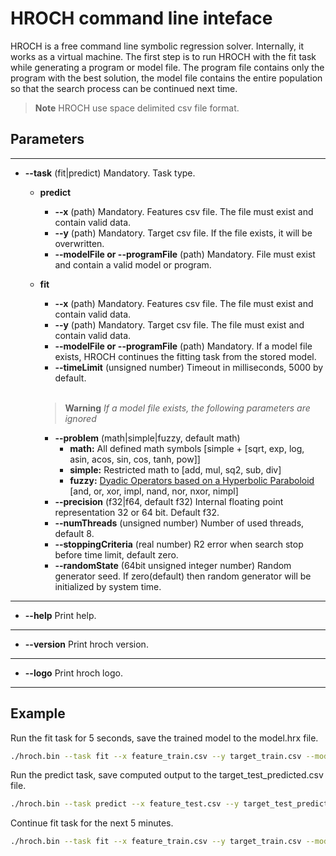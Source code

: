 # HROCH command line inteface

HROCH is a free command line symbolic regression solver. Internally, it works as a virtual machine. The first step is to run HROCH with the fit task while generating a program or model file. The program file contains only the program with the best solution, the model file contains the entire population so that the search process can be continued next time.

> __Note__ HROCH use space delimited csv file format.

## Parameters

---

- __--task__ (fit|predict) Mandatory. Task type.
  - __predict__
    - __--x__ (path) Mandatory. Features csv file. The file must exist and contain valid data.
    - __--y__ (path) Mandatory. Target csv file. If the file exists, it will be overwritten.
    - __--modelFile or --programFile__ (path) Mandatory. File must exist and contain a valid model or program.
  - __fit__
    - __--x__ (path) Mandatory. Features csv file. The file must exist and contain valid data.
    - __--y__ (path) Mandatory. Target csv file. The file must exist and contain valid data.
    - __--modelFile or --programFile__ (path) Mandatory. If a model file exists, HROCH continues the fitting task from the stored model.
    - __--timeLimit__ (unsigned number) Timeout in milliseconds, 5000 by default.
    <br>

    > __Warning__ *If a model file exists, the following parameters are ignored*</ins></span>  

    - __--problem__ (math|simple|fuzzy, default math)
      - __math:__ All defined math symbols [simple + [sqrt, exp, log, asin, acos, sin, cos, tanh, pow]]
      - __simple:__ Restricted math to [add, mul, sq2, sub, div]
      - __fuzzy:__ [Dyadic Operators based on a Hyperbolic Paraboloid](https://commons.wikimedia.org/wiki/Fuzzy_operator#Dyadic_Operators_based_on_a_Hyperbolic_Paraboloid) [and, or, xor, impl, nand, nor, nxor, nimpl]
    - __--precision__ (f32|f64, default f32) Internal floating point representation 32 or 64 bit. Default f32.
    - __--numThreads__ (unsigned number) Number of used threads, default 8.
    - __--stoppingCriteria__ (real number) R2 error when search stop before time limit, default zero.
    - __--randomState__ (64bit unsigned integer number) Random generator seed. If zero(default) then random generator will be initialized by system time.

---

- __--help__ Print help.

---

- __--version__ Print hroch version.

---

- __--logo__ Print hroch logo.

---

## Example

Run the fit task for 5 seconds, save the trained model to the model.hrx file.

```bash
./hroch.bin --task fit --x feature_train.csv --y target_train.csv --modelFile model.hrx --precision f32 --timeLimit 5000 --numThreads 8 --problem math
```

Run the predict task, save computed output to the target_test_predicted.csv file.

```bash
./hroch.bin --task predict --x feature_test.csv --y target_test_predicted.csv --modelFile model.hrx
```

Continue fit task for the next 5 minutes.

```bash
./hroch.bin --task fit --x feature_train.csv --y target_train.csv --modelFile model.hrx --timeLimit 300000
```
